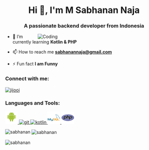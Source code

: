 <h1 align="center">Hi 👋, I'm M Sabhanan Naja</h1>
<h3 align="center">A passionate backend developer from Indonesia</h3>
<img align="right" alt="Coding" width="400" src="https://i0.wp.com/www.printmag.com/wp-content/uploads/2021/02/4cbe8d_f1ed2800a49649848102c68fc5a66e53mv2.gif?fit=476%2C280&ssl=1">

- 🌱 I’m currently learning **Kotlin & PHP**

- 📫 How to reach me **sabhanannaja@gmail.com**

- ⚡ Fun fact **I am Funny**

<h3 align="left">Connect with me:</h3>
<p align="left">
<a href="https://discord.gg/jijooi" target="blank"><img align="center" src="https://raw.githubusercontent.com/rahuldkjain/github-profile-readme-generator/master/src/images/icons/Social/discord.svg" alt="jijooi" height="30" width="40" /></a>
</p>

<h3 align="left">Languages and Tools:</h3>
<p align="left"> <a href="https://developer.android.com" target="_blank" rel="noreferrer"> <img src="https://raw.githubusercontent.com/devicons/devicon/master/icons/android/android-original-wordmark.svg" alt="android" width="40" height="40"/> </a> <a href="https://git-scm.com/" target="_blank" rel="noreferrer"> <img src="https://www.vectorlogo.zone/logos/git-scm/git-scm-icon.svg" alt="git" width="40" height="40"/> </a>  <a href="https://kotlinlang.org" target="_blank" rel="noreferrer"> <img src="https://www.vectorlogo.zone/logos/kotlinlang/kotlinlang-icon.svg" alt="kotlin" width="40" height="40"/> </a> <a href="https://www.mysql.com/" target="_blank" rel="noreferrer"> <img src="https://raw.githubusercontent.com/devicons/devicon/master/icons/mysql/mysql-original-wordmark.svg" alt="mysql" width="40" height="40"/> </a> <a href="https://www.php.net" target="_blank" rel="noreferrer"> <img src="https://raw.githubusercontent.com/devicons/devicon/master/icons/php/php-original.svg" alt="php" width="40" height="40"/> </a> </a></p>

<p><img align="left" src="https://github-readme-stats.vercel.app/api/top-langs?username=sabhanan&show_icons=true&locale=en&layout=compact" alt="sabhanan" /></p>

<p>&nbsp;<img align="center" src="https://github-readme-stats.vercel.app/api?username=sabhanan&show_icons=true&locale=en" alt="sabhanan" /></p>

<p><img align="center" src="https://github-readme-streak-stats.herokuapp.com/?user=sabhanan&" alt="sabhanan" /></p>
